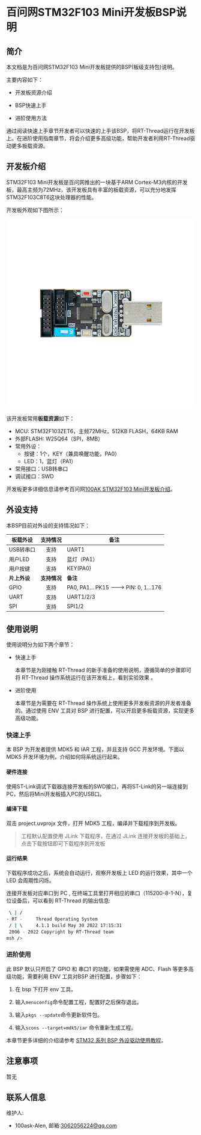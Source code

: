 # 百问网STM32F103 Mini开发板BSP说明

## 简介

本文档是为百问网STM32F103 Mini开发板提供的BSP(板级支持包)说明。

主要内容如下：

* 开发板资源介绍
* BSP快速上手

* 进阶使用方法

通过阅读快速上手章节开发者可以快速的上手该BSP，将RT-Thread运行在开发板上。在进阶使用指南章节，将会介绍更多高级功能，帮助开发者利用RT-Thread驱动更多板载资源。

## 开发板介绍

STM32F103 Mini开发板是百问网推出的一块基于ARM Cortex-M3内核的开发板，最高主频为72MHz，该开发板具有丰富的板载资源，可以充分地发挥STM32F103C8T6这块处理器的性能。

开发板外观如下图所示：

![board](figures/board.png)

该开发板常用**板载资源**如下：

* MCU: STM32F103ZET6，主频72MHz，512KB FLASH，64KB RAM
* 外部FLASH: W25Q64（SPI，8MB）
* 常用外设：
  * 按键：1个，KEY（兼具唤醒功能，PA0）
  * LED：1，蓝灯（PA1）
* 常用接口：USB转串口
* 调试接口：SWD

开发板更多详细信息请参考百问网[100AK STM32F103 Mini开发板介绍](https://item.taobao.com/item.htm?spm=a1z10.5-c-s.w4002-18944745104.11.be3473e3QHlR8S&id=666802425625)。

## 外设支持

本BSP目前对外设的支持情况如下：

| 板载外设     |   支持情况   | 备注                                  |
| ------------ | :----------: | ------------------------------------- |
| USB转串口    |     支持     | UART1                                 |
| 用户LED      |     支持     | 蓝灯（PA1）                           |
| 用户按键     |     支持     | KEY(PA0)                              |
| **片上外设** | **支持情况** | **备注**                              |
| GPIO         |     支持     | PA0, PA1... PK15 ---> PIN: 0, 1...176 |
| UART         |     支持     | UART1/2/3                             |
| SPI          |     支持     | SPI1/2                                |

## 使用说明

使用说明分为如下两个章节：

- 快速上手

  本章节是为刚接触 RT-Thread 的新手准备的使用说明，遵循简单的步骤即可将 RT-Thread 操作系统运行在该开发板上，看到实验效果 。

- 进阶使用

  本章节是为需要在 RT-Thread 操作系统上使用更多开发板资源的开发者准备的。通过使用 ENV 工具对 BSP 进行配置，可以开启更多板载资源，实现更多高级功能。

### 快速上手

本 BSP 为开发者提供 MDK5 和 IAR 工程，并且支持 GCC 开发环境。下面以 MDK5 开发环境为例，介绍如何将系统运行起来。

#### 硬件连接

使用ST-Link调试下载器连接开发板的SWD接口，再将ST-Link的另一端连接到PC，然后将Mini开发板插入PC的USB口。

#### 编译下载

双击 project.uvprojx 文件，打开 MDK5 工程，编译并下载程序到开发板。

> 工程默认配置使用 JLink 下载程序，在通过 JLink 连接开发板的基础上，点击下载按钮即可下载程序到开发板

#### 运行结果

下载程序成功之后，系统会自动运行，观察开发板上 LED 的运行效果，其中一个 LED 会周期性闪烁。

连接开发板对应串口到 PC , 在终端工具里打开相应的串口（115200-8-1-N），复位设备后，可以看到 RT-Thread 的输出信息:

```bash
 \ | /
- RT -     Thread Operating System
 / | \     4.1.1 build May 30 2022 17:15:31
 2006 - 2022 Copyright by RT-Thread team
msh />
```

### 进阶使用

此 BSP 默认只开启了 GPIO 和 串口1 的功能，如果需使用 ADC、Flash 等更多高级功能，需要利用 ENV 工具对BSP 进行配置，步骤如下：

1. 在 bsp 下打开 env 工具。

2. 输入`menuconfig`命令配置工程，配置好之后保存退出。

3. 输入`pkgs --update`命令更新软件包。

4. 输入`scons --target=mdk5/iar` 命令重新生成工程。

本章节更多详细的介绍请参考 [STM32 系列 BSP 外设驱动使用教程](../docs/STM32系列BSP外设驱动使用教程.md)。

## 注意事项

暂无

## 联系人信息

维护人: 

* 100ask-Alen, 邮箱:<3062056224@qq.com>